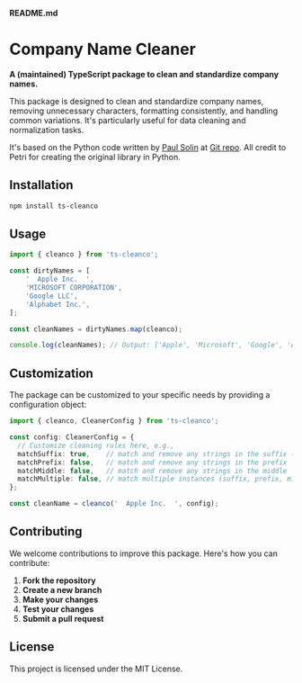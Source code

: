 **README.md**

# Company Name Cleaner

**A (maintained) TypeScript package to clean and standardize company names.**

This package is designed to clean and standardize company names, removing unnecessary characters, formatting consistently, and handling common variations. It's particularly useful for data cleaning and normalization tasks.

It's based on the Python code written by [Paul Solin](https://github.com/psolin) at [Git repo](https://github.com/psolin/cleanco.git). All credit to Petri for creating the original library in Python.

## Installation

```bash
npm install ts-cleanco
```

## Usage

```typescript
import { cleanco } from 'ts-cleanco';

const dirtyNames = [
    '  Apple Inc.  ',
    'MICROSOFT CORPORATION',
    'Google LLC',
    'Alphabet Inc.',
];

const cleanNames = dirtyNames.map(cleanco);

console.log(cleanNames); // Output: ['Apple', 'Microsoft', 'Google', 'Alphabet']
```

## Customization

The package can be customized to your specific needs by providing a configuration object:

```typescript
import { cleanco, CleanerConfig } from 'ts-cleanco';

const config: CleanerConfig = {
  // Customize cleaning rules here, e.g.,
  matchSuffix: true,    // match and remove any strings in the suffix (default behaviour)
  matchPrefix: false,   // match and remove any strings in the prefix
  matchMiddle: false,   // match and remove any strings in the middle
  matchMultiple: false, // match multiple instances (suffix, prefix, middle)
};

const cleanName = cleanco('  Apple Inc.  ', config);
```

## Contributing

We welcome contributions to improve this package. Here's how you can contribute:

1. **Fork the repository**
2. **Create a new branch**
3. **Make your changes**
4. **Test your changes**
5. **Submit a pull request**

## License

This project is licensed under the MIT License.